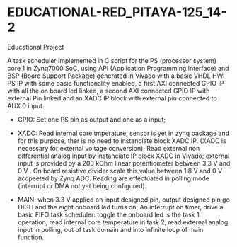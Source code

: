 # EDUCATIONAL-RED_PITAYA-125_14-2

Educational Project

A task scheduler implemented in C script for the PS (processor system) core 1 in Zynq7000 SoC, using API (Application Programming Interface) and BSP (Board Support Package) generated in Vivado with a basic VHDL HW: PS IP with some basic functionality enabled, a first
AXI connected GPIO IP with all the on board led linked, a second AXI connected GPIO IP with external Pin linked and an XADC IP block with external pin connected to AUX 0 input.

- GPIO: Set one PS pin as output and one as a input;

- XADC: Read internal core tmperature, sensor is yet in zynq package and for this purpose, ther is no need to instanciate block XADC IP.
(XADC is necessary for external voltage conversion);
Read external non differential analog input by instanciate IP block XADC in Vivado; external input is provided by a 200 kOhm linear potentiometer between 3.3 V and 0 V . On board resistive divider scale this value between 1.8 V and 0 V accpeeted by Zynq ADC.
Reading are effectuated in polling mode (interrupt or DMA not yet being configured).
  
- MAIN: when 3.3 V applied on input designed pin, output designed pin go HIGH and the eight onboard led turns on;
An interrupt on timer, drive a basic FIFO task scheduler: toggle the onboard led is the task 1 operation, read internal core temperature  in task 2, read external analog input in polling, out of task domain and into infinite loop of main function.
